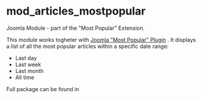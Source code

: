 mod_articles_mostpopular
========================

Joomla Module - part of the "Most Popular" Extension.

This module works togheter with [Joomla "Most Popular" Plugin](https://github.com/marcanuy/plg_content_mostpopular) .
It displays a list of all the most popular articles within a specific date range:
- Last day
- Last week
- Last month
- All time

Full package can be found in

